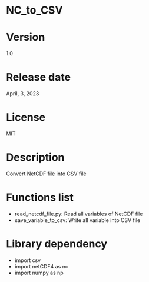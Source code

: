 # NC_to_CSV

# Version

1.0

# Release date

April, 3, 2023

# License

MIT

# Description

Convert NetCDF file into CSV file

# Functions list

- read_netcdf_file.py: Read all variables of NetCDF file
- save_variable_to_csv: Write all variable into CSV file

# Library dependency

- import csv
- import netCDF4 as nc
- import numpy as np
